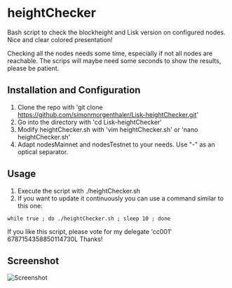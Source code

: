 # heightChecker
Bash script to check the blockheight and Lisk version on configured nodes.
Nice and clear colored presentation!

Checking all the nodes needs some time, especially if not all nodes are reachable.
The scrips will maybe need some seconds to show the results, please be patient.

## Installation and Configuration
1. Clone the repo with 'git clone https://github.com/simonmorgenthaler/Lisk-heightChecker.git'
2. Go into the directory with 'cd Lisk-heightChecker'
3. Modify heightChecker.sh with 'vim heightChecker.sh' or 'nano heightChecker.sh'
4. Adapt nodesMainnet and nodesTestnet to your needs. Use "-" as an optical separator.

## Usage
1. Execute the script with ./heightChecker.sh
2. If you want to update it continuously you can use a command similar to this one:
```
while true ; do ./heightChecker.sh ; sleep 10 ; done
```

If you like this script, please vote for my delegate 'cc001' 6787154358850114730L Thanks!

## Screenshot
![Screenshot](screenshot.png?raw=true "Screenshot")
